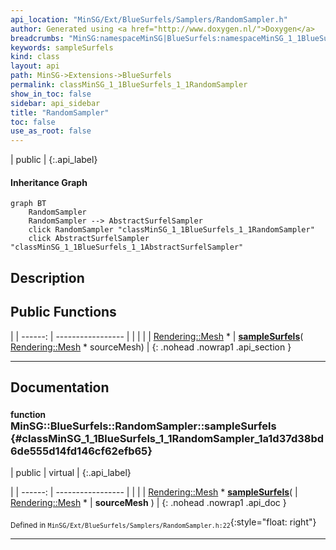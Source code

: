 ```yaml
---
api_location: "MinSG/Ext/BlueSurfels/Samplers/RandomSampler.h"
author: Generated using <a href="http://www.doxygen.nl/">Doxygen</a>
breadcrumbs: "MinSG:namespaceMinSG|BlueSurfels:namespaceMinSG_1_1BlueSurfels"
keywords: sampleSurfels
kind: class
layout: api
path: MinSG->Extensions->BlueSurfels
permalink: classMinSG_1_1BlueSurfels_1_1RandomSampler
show_in_toc: false
sidebar: api_sidebar
title: "RandomSampler"
toc: false
use_as_root: false
---
```


| public |
{:.api_label}

#### Inheritance Graph

```mermaid
graph BT
	RandomSampler
	RandomSampler --> AbstractSurfelSampler
	click RandomSampler "classMinSG_1_1BlueSurfels_1_1RandomSampler"
	click AbstractSurfelSampler "classMinSG_1_1BlueSurfels_1_1AbstractSurfelSampler"
```

## Description





## Public Functions

|
| ------: | ----------------- |
|  | |
| [Rendering::Mesh](classRendering_1_1Mesh) * | **[sampleSurfels](#classMinSG_1_1BlueSurfels_1_1RandomSampler_1a1d37d38bd6de555d14fd146cf62efb65)**( [Rendering::Mesh](classRendering_1_1Mesh) * sourceMesh) |
{: .nohead .nowrap1 .api_section }


-------------------------------------------------------------------

## Documentation

### <small>function</small><br/> MinSG::BlueSurfels::RandomSampler::sampleSurfels {#classMinSG_1_1BlueSurfels_1_1RandomSampler_1a1d37d38bd6de555d14fd146cf62efb65}

| public | virtual |
{:.api_label}

|
| ------: | ----------------- |
|  |
| [Rendering::Mesh](classRendering_1_1Mesh) * **[sampleSurfels](#classMinSG_1_1BlueSurfels_1_1RandomSampler_1a1d37d38bd6de555d14fd146cf62efb65)**( |  [Rendering::Mesh](classRendering_1_1Mesh) * | **sourceMesh** ) |
{: .nohead .nowrap1 .api_doc }





<sub>Defined in `MinSG/Ext/BlueSurfels/Samplers/RandomSampler.h:22`</sub>{:style="float: right"}

-------------------------------------------------------------------

